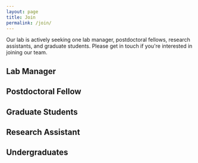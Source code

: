 ```yaml
---
layout: page
title: Join
permalink: /join/
---
```

Our lab is actively seeking one lab manager, postdoctoral fellows, research assistants, and graduate students. Please get in touch if you're interested in joining our team.

## Lab Manager

## Postdoctoral Fellow

## Graduate Students

## Research Assistant

## Undergraduates
